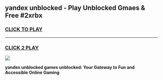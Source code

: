 
## yandex unblocked - Play Unblocked Gmaes & Free #2xrbx
<h3>
<a href="https://news.freeplayer.one?title=yandex_unblocked&ref=27F">CLICK TO PLAY</a></h3>
<hr>

<h3>
<a href="https://news.freeplayer.one?title=yandex_unblocked&ref=27F">CLICK 2 PLAY</a>
  
</h3>

<a href="https://news.freeplayer.one?title=yandex_unblocked&ref=27F/"><img src="https://clearcache.store/games.png"></a>


**yandex unblocked games unblocked: Your Gateway to Fun and Accessible Online Gaming**
